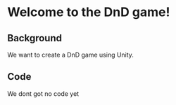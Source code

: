 # Welcome to the DnD game!
## Background
We want to create a DnD game using Unity.

## Code
We dont got no code yet
